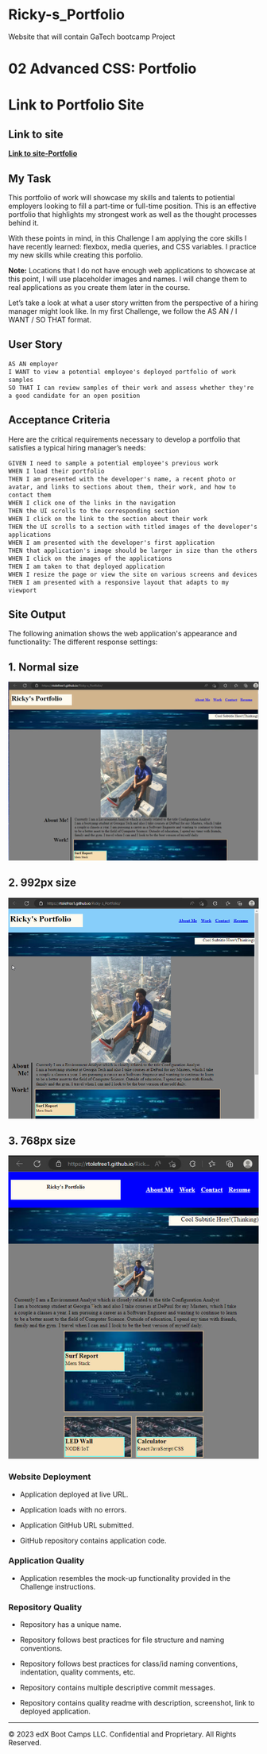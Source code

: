 # Ricky-s_Portfolio
Website that will contain GaTech bootcamp Project
# 02 Advanced CSS: Portfolio

# Link to Portfolio Site
## Link to site 
**[Link to site-Portfolio](https://rtolefree1.github.io/Ricky-s_Portfolio/)**

## My Task

This portfolio of work will showcase my skills and talents to potiential employers looking to fill a part-time or full-time position. This is an effective portfolio that highlights my strongest work as well as the thought processes behind it. 

With these points in mind, in this Challenge I am applying the core skills I have recently learned: flexbox, media queries, and CSS variables. I  practice my new skills while creating this porfolio. 

**Note:** Locations that I do not have enough web applications to showcase at this point, I will use placeholder images and names. I will change them to real applications as you create them later in the course.

Let’s take a look at what a user story written from the perspective of a hiring manager might look like. In my first Challenge, we follow the AS AN / I WANT / SO THAT format. 


## User Story

```
AS AN employer
I WANT to view a potential employee's deployed portfolio of work samples
SO THAT I can review samples of their work and assess whether they're a good candidate for an open position
```


## Acceptance Criteria

Here are the critical requirements necessary to develop a portfolio that satisfies a typical hiring manager’s needs:

```
GIVEN I need to sample a potential employee's previous work
WHEN I load their portfolio
THEN I am presented with the developer's name, a recent photo or avatar, and links to sections about them, their work, and how to contact them
WHEN I click one of the links in the navigation
THEN the UI scrolls to the corresponding section
WHEN I click on the link to the section about their work
THEN the UI scrolls to a section with titled images of the developer's applications
WHEN I am presented with the developer's first application
THEN that application's image should be larger in size than the others
WHEN I click on the images of the applications
THEN I am taken to that deployed application
WHEN I resize the page or view the site on various screens and devices
THEN I am presented with a responsive layout that adapts to my viewport
```


## Site Output

The following animation shows the web application's appearance and functionality:
The different response settings:
## 1. Normal size
![portfolio demo](./Assets/portfolioPicture1.jpg)

## 2. 992px size
![portfolio demo](./Assets/portfolioPicture2.jpg)

## 3. 768px size
![portfolio demo](./Assets/portfolioPicture3.jpg)

 
### Website Deployment

* Application deployed at live URL.

* Application loads with no errors.

* Application GitHub URL submitted.

* GitHub repository contains application code.

### Application Quality

* Application resembles the mock-up functionality provided in the Challenge instructions.

### Repository Quality

* Repository has a unique name.

* Repository follows best practices for file structure and naming conventions.

* Repository follows best practices for class/id naming conventions, indentation, quality comments, etc.

* Repository contains multiple descriptive commit messages.

* Repository contains quality readme with description, screenshot, link to deployed application.

- - -
© 2023 edX Boot Camps LLC. Confidential and Proprietary. All Rights Reserved.
